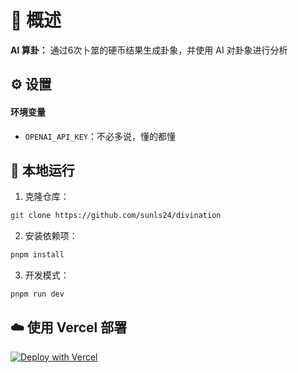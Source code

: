 # 📌 概述

**AI 算卦：** 通过6次卜筮的硬币结果生成卦象，并使用 AI 对卦象进行分析

## ⚙️ 设置

#### 环境变量

- `OPENAI_API_KEY`：不必多说，懂的都懂

## 🚀 本地运行

1. 克隆仓库：

```sh
git clone https://github.com/sunls24/divination
```

2. 安装依赖项：

```bash
pnpm install
```

3. 开发模式：

```bash
pnpm run dev
```

## ☁️ 使用 Vercel 部署

[![Deploy with Vercel](https://vercel.com/button)](https://vercel.com/new/clone?repository-url=https%3A%2F%2Fgithub.com%2Fsunls23%2Fdivination&env=OPENAI_API_KEY)
